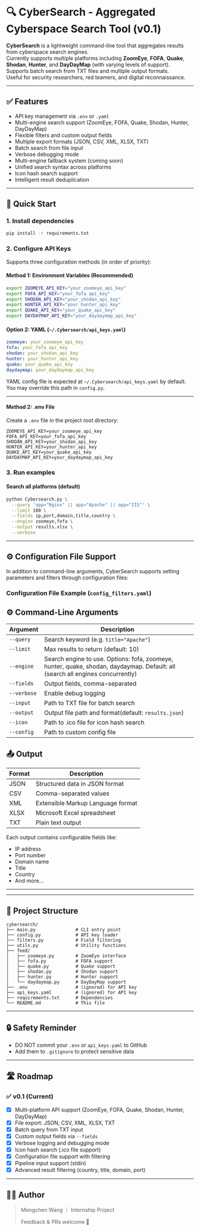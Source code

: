 # 🔍 CyberSearch - Aggregated Cyberspace Search Tool (v0.1)

**CyberSearch** is a lightweight command-line tool that aggregates results from cyberspace search engines.  
Currently supports multiple platforms including **ZoomEye**, **FOFA**, **Quake**, **Shodan**, **Hunter**, and **DayDayMap** (with varying levels of support).  
Supports batch search from TXT files and multiple output formats.  
Useful for security researchers, red teamers, and digital reconnaissance.

---

## ✅ Features

- API key management via `.env` or `.yaml`
- Multi-engine search support (ZoomEye, FOFA, Quake, Shodan, Hunter, DayDayMap)
- Flexible filters and custom output fields
- Multiple export formats (JSON, CSV, XML, XLSX, TXT)
- Batch search from file input
- Verbose debugging mode
- Multi-engine fallback system (coming soon)
- Unified search syntax across platforms
- Icon hash search support
- Intelligent result deduplication
---

## 🚀 Quick Start

### 1. Install dependencies

```bash
pip install -r requirements.txt
```

### 2. Configure API Keys

Supports three configuration methods (in order of priority):

#### Method 1: Environment Variables (Recommended)

```bash
export ZOOMEYE_API_KEY="your_zoomeye_api_key"
export FOFA_API_KEY="your_fofa_api_key" 
export SHODAN_API_KEY="your_shodan_api_key"
export HUNTER_API_KEY="your_hunter_api_key"
export QUAKE_API_KEY="your_quake_api_key"
export DAYDAYMAP_API_KEY="your_daydaymap_api_key"
```

#### Option 2: YAML (`~/.Cybersearch/api_keys.yaml`)

```yaml
zoomeye: your_zoomeye_api_key
fofa: your_fofa_api_key
shodan: your_shodan_api_key
hunter: your_hunter_api_key
quake: your_quake_api_key
daydaymap: your_daydaymap_api_key
```
YAML config file is expected at `~/.Cybersearch/api_keys.yaml` by default. You may override this path in `config.py`.

---
#### Method 2: .env File

Create a `.env` file in the project root directory:

```env
ZOOMEYE_API_KEY=your_zoomeye_api_key
FOFA_API_KEY=your_fofa_api_key
SHODAN_API_KEY=your_shodan_api_key
HUNTER_API_KEY=your_hunter_api_key
QUAKE_API_KEY=your_quake_api_key
DAYDAYMAP_API_KEY=your_daydaymap_api_key
```


### 3. Run examples

#### Search all platforms (default)
```bash
python Cybersearch.py \
  --query 'app="Nginx" || app="Apache" || app="IIS"' \
  --limit 100 \
  --fields ip,port,domain,title,country \
  --engine zoomeye,fofa \
  --output results.xlsx \
  --verbose
```

---

## ⚙️ Configuration File Support

In addition to command-line arguments, CyberSearch supports setting parameters and filters through configuration files:

### Configuration File Example (`config_filters.yaml`)

## ⚙️ Command-Line Arguments

| Argument     | Description                                |
|--------------|--------------------------------------------|
| `--query`    | Search keyword (e.g. `title="Apache"`)     |
| `--limit`    | Max results to return (default: 10)        |
| `--engine`   | Search engine to use. Options: fofa, zoomeye, hunter, quake, shodan, daydaymap. Default: all (search all engines concurrently) |
| `--fields`     | Output fields, comma-separated             |
| `--verbose`  | Enable debug logging                       |
| `--input`    | Path to TXT file for batch search          |
| `--output`   | Output file path and format(default: `results.json`) |
| `--icon`     | Path to .ico file for icon hash search |
| `--config`   | Path to custom config file |




## 📤 Output 

| Format | Description |
|--------|-------------|
| JSON | Structured data in JSON format |
| CSV | Comma-separated values |
| XML | Extensible Markup Language format |
| XLSX | Microsoft Excel spreadsheet |
| TXT | Plain text output |

Each output contains configurable fields like:
- IP address
- Port number 
- Domain name
- Title
- Country
- And more...

---

---

## 📁 Project Structure

```
cybersearch/
├── main.py               # CLI entry point
├── config.py             # API key loader
├── filters.py            # Field filtering
├── utils.py              # Utility functions
├── feed/
│   ├── zoomeye.py        # ZoomEye interface
│   ├── fofa.py           # FOFA support
│   ├── quake.py          # Quake support
│   ├── shodan.py         # Shodan support
│   ├── hunter.py         # Hunter support
│   └── daydaymap.py      # DayDayMap support 
├── .env                  # (ignored) for API key
├── api_keys.yaml         # (ignored) for API key
├── requirements.txt      # Dependencies
└── README.md             # This file
```

---

## 🔒 Safety Reminder

- DO NOT commit your `.env` or `api_keys.yaml` to GitHub
- Add them to `.gitignore` to protect sensitive data

---

## 🛣️ Roadmap

### ✅ v0.1 (Current)
- [x] Multi-platform API support (ZoomEye, FOFA, Quake, Shodan, Hunter, DayDayMap)
- [x] File export: JSON, CSV, XML, XLSX, TXT
- [x] Batch query from TXT input
- [x] Custom output fields via `--fields`
- [x] Verbose logging and debugging mode
- [x] Icon hash search (.ico file support)
- [x] Configuration file support with filtering
- [x] Pipeline input support (stdin)
- [x] Advanced result filtering (country, title, domain, port)

---

## 👨‍💻 Author

> Mengchen Wang ｜ Internship Project  
>  
> Feedback & PRs welcome 🙌

